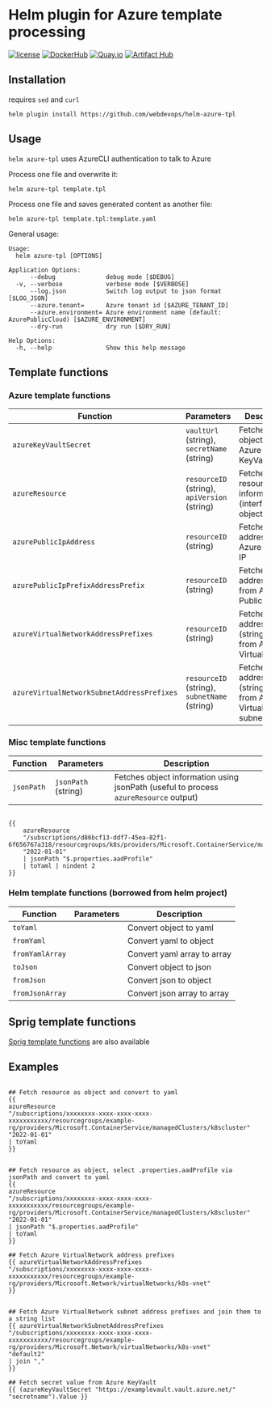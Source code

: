 # Helm plugin for Azure template processing

[![license](https://img.shields.io/github/license/webdevops/helm-azure-tpl.svg)](https://github.com/webdevops/helm-azure-tpl/blob/master/LICENSE)
[![DockerHub](https://img.shields.io/badge/DockerHub-webdevops%2Fhelm--azure--tpl-blue)](https://hub.docker.com/r/webdevops/helm-azure-tpl/)
[![Quay.io](https://img.shields.io/badge/Quay.io-webdevops%2Fhelm--azure--tpl-blue)](https://quay.io/repository/webdevops/helm-azure-tpl)
[![Artifact Hub](https://img.shields.io/endpoint?url=https://artifacthub.io/badge/repository/helm-azure-tpl)](https://artifacthub.io/packages/search?repo=helm-azure-tpl)


## Installation

requires `sed` and `curl`

```
helm plugin install https://github.com/webdevops/helm-azure-tpl
```

## Usage

`helm azure-tpl` uses AzureCLI authentication to talk to Azure

Process one file and overwrite it:
```
helm azure-tpl template.tpl
```

Process one file and saves generated content as another file:
```
helm azure-tpl template.tpl:template.yaml
```

General usage:
```
Usage:
  helm azure-tpl [OPTIONS]

Application Options:
      --debug              debug mode [$DEBUG]
  -v, --verbose            verbose mode [$VERBOSE]
      --log.json           Switch log output to json format [$LOG_JSON]
      --azure.tenant=      Azure tenant id [$AZURE_TENANT_ID]
      --azure.environment= Azure environment name (default: AzurePublicCloud) [$AZURE_ENVIRONMENT]
      --dry-run            dry run [$DRY_RUN]

Help Options:
  -h, --help               Show this help message
```



## Template functions

### Azure template functions

| Function                                   | Parameters                                     | Description                                                             |
|--------------------------------------------|------------------------------------------------|-------------------------------------------------------------------------|
| `azureKeyVaultSecret`                      | `vaultUrl` (string), `secretName` (string)     | Fetches secret object from Azure KeyVault                               |
| `azureResource`                            | `resourceID` (string), `apiVersion` (string)   | Fetches Azure resource information (interface object)                   |
| `azurePublicIpAddress`                     | `resourceID` (string)                          | Fetches ip address from Azure Public IP                                 |
| `azurePublicIpPrefixAddressPrefix`         | `resourceID` (string)                          | Fetches ip address prefix from Azure Public IP prefix                   |
| `azureVirtualNetworkAddressPrefixes`       | `resourceID` (string)                          | Fetches address prefix (string array) from Azure VirtualNetwork         |
| `azureVirtualNetworkSubnetAddressPrefixes` | `resourceID` (string), `subnetName` (string)   | Fetches address prefix (string array) from Azure VirtualNetwork subnet  |


### Misc template functions

| Function   | Parameters          | Description                                                                          |
|------------|---------------------|--------------------------------------------------------------------------------------|
| `jsonPath` | `jsonPath` (string) | Fetches object information using jsonPath (useful to process `azureResource` output) |

```gotemplate

{{
    azureResource
    "/subscriptions/d86bcf13-ddf7-45ea-82f1-6f656767a318/resourcegroups/k8s/providers/Microsoft.ContainerService/managedClusters/mblaschke"
    "2022-01-01"
    | jsonPath "$.properties.aadProfile"
    | toYaml | nindent 2
}}

```


### Helm template functions (borrowed from helm project)

| Function        | Parameters | Description                 |
|-----------------|------------|-----------------------------|
| `toYaml`        |            | Convert object to yaml      |
| `fromYaml`      |            | Convert yaml to object      |
| `fromYamlArray` |            | Convert yaml array to array |
| `toJson`        |            | Convert object to json      |
| `fromJson`      |            | Convert json to object      |
| `fromJsonArray` |            | Convert json array to array |

## Sprig template functions

[Sprig template functions](https://masterminds.github.io/sprig/) are also available


## Examples

```gotemplate

## Fetch resource as object and convert to yaml
{{
azureResource
"/subscriptions/xxxxxxxx-xxxx-xxxx-xxxx-xxxxxxxxxxx/resourcegroups/example-rg/providers/Microsoft.ContainerService/managedClusters/k8scluster"
"2022-01-01"
| toYaml
}}


## Fetch resource as object, select .properties.aadProfile via jsonPath and convert to yaml
{{
azureResource
"/subscriptions/xxxxxxxx-xxxx-xxxx-xxxx-xxxxxxxxxxx/resourcegroups/example-rg/providers/Microsoft.ContainerService/managedClusters/k8scluster"
"2022-01-01"
| jsonPath "$.properties.aadProfile"
| toYaml
}}

## Fetch Azure VirtualNetwork address prefixes
{{ azureVirtualNetworkAddressPrefixes
"/subscriptions/xxxxxxxx-xxxx-xxxx-xxxx-xxxxxxxxxxx/resourcegroups/example-rg/providers/Microsoft.Network/virtualNetworks/k8s-vnet"
}}


## Fetch Azure VirtualNetwork subnet address prefixes and join them to a string list
{{ azureVirtualNetworkSubnetAddressPrefixes
"/subscriptions/xxxxxxxx-xxxx-xxxx-xxxx-xxxxxxxxxxx/resourcegroups/example-rg/providers/Microsoft.Network/virtualNetworks/k8s-vnet"
"default2"
| join ","
}}

## Fetch secret value from Azure KeyVault
{{ (azureKeyVaultSecret "https://examplevault.vault.azure.net/" "secretname").Value }}

```
